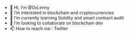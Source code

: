 - 👋 Hi, I’m @0xLenny
- 👀 I’m interested in blockchain and cryptocurrencies
- 🌱 I’m currently learning Solidity and smart contract audit
- 💞️ I’m looking to collaborate on blockchain dev
- 📫 How to reach me : Twitter

<!---
Lemnnyscate/Lemnnyscate is a ✨ special ✨ repository because its `README.md` (this file) appears on your GitHub profile.
You can click the Preview link to take a look at your changes.
--->
